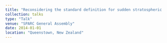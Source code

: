 ```yaml
---
title: "Reconsidering the standard definition for sudden stratospheric warmings"
collection: talks
type: "Talk"
venue: "SPARC General Assembly"
date: 2014-01-01
location: "Queenstown, New Zealand"
---
```

